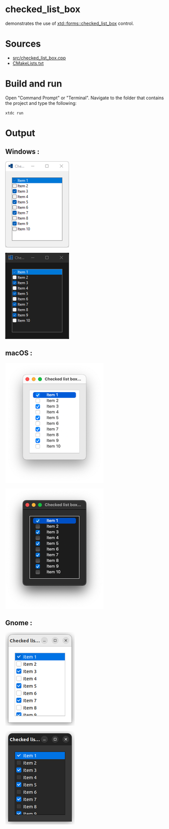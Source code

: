 # checked_list_box

demonstrates the use of [xtd::forms::checked_list_box](https://codedocs.xyz/gammasoft71/xtd/classxtd_1_1forms_1_1checked__list__box.html) control.

# Sources

* [src/checked_list_box.cpp](src/checked_list_box.cpp)
* [CMakeLists.txt](CMakeLists.txt)

# Build and run

Open "Command Prompt" or "Terminal". Navigate to the folder that contains the project and type the following:

```shell
xtdc run
```

# Output

## Windows :

![Screenshot](../../../../docs/pictures/examples/checked_list_box_w.png)

![Screenshot](../../../../docs/pictures/examples/checked_list_box_wd.png)

## macOS :

![Screenshot](../../../../docs/pictures/examples/checked_list_box_m.png)

![Screenshot](../../../../docs/pictures/examples/checked_list_box_md.png)

## Gnome :

![Screenshot](../../../../docs/pictures/examples/checked_list_box_g.png)

![Screenshot](../../../../docs/pictures/examples/checked_list_box_gd.png)
